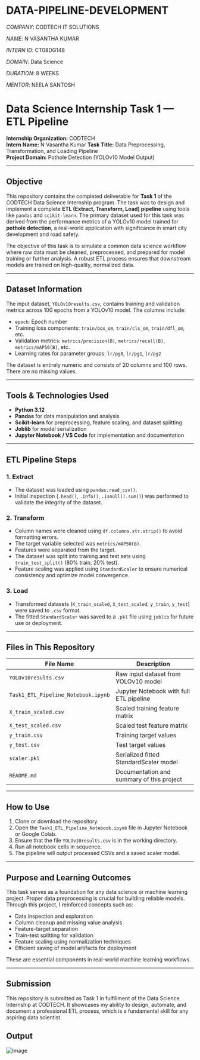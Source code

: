 # DATA-PIPELINE-DEVELOPMENT

*COMPANY*: CODTECH IT SOLUTIONS

*NAME*: N VASANTHA KUMAR

*INTERN ID*: CT08DG148

*DOMAIN*: Data Science

*DURATION*: 8 WEEKS

*MENTOR*: NEELA SANTOSH


# Data Science Internship Task 1 — ETL Pipeline

**Internship Organization:** CODTECH  
**Intern Name:** N Vasantha Kumar 
**Task Title:** Data Preprocessing, Transformation, and Loading Pipeline  
**Project Domain:** Pothole Detection (YOLOv10 Model Output)  

---

## Objective

This repository contains the completed deliverable for **Task 1** of the CODTECH Data Science Internship program. The task was to design and implement a complete **ETL (Extract, Transform, Load) pipeline** using tools like `pandas` and `scikit-learn`. The primary dataset used for this task was derived from the performance metrics of a YOLOv10 model trained for **pothole detection**, a real-world application with significance in smart city development and road safety.

The objective of this task is to simulate a common data science workflow where raw data must be cleaned, preprocessed, and prepared for model training or further analysis. A robust ETL process ensures that downstream models are trained on high-quality, normalized data.

---

## Dataset Information

The input dataset, `YOLOv10results.csv`, contains training and validation metrics across 100 epochs from a YOLOv10 model. The columns include:

- `epoch`: Epoch number
- Training loss components: `train/box_om`, `train/cls_om`, `train/dfl_om`, etc.
- Validation metrics: `metrics/precision(B)`, `metrics/recall(B)`, `metrics/mAP50(B)`, etc.
- Learning rates for parameter groups: `lr/pg0`, `lr/pg1`, `lr/pg2`

The dataset is entirely numeric and consists of 20 columns and 100 rows. There are no missing values.

---

## Tools & Technologies Used

- **Python 3.12**
- **Pandas** for data manipulation and analysis
- **Scikit-learn** for preprocessing, feature scaling, and dataset splitting
- **Joblib** for model serialization
- **Jupyter Notebook / VS Code** for implementation and documentation

---

## ETL Pipeline Steps

### 1. Extract
- The dataset was loaded using `pandas.read_csv()`.
- Initial inspection (`.head()`, `.info()`, `.isnull().sum()`) was performed to validate the integrity of the dataset.

### 2. Transform
- Column names were cleaned using `df.columns.str.strip()` to avoid formatting errors.
- The target variable selected was `metrics/mAP50(B)`.
- Features were separated from the target.
- The dataset was split into training and test sets using `train_test_split()` (80% train, 20% test).
- Feature scaling was applied using `StandardScaler` to ensure numerical consistency and optimize model convergence.

### 3. Load
- Transformed datasets (`X_train_scaled`, `X_test_scaled`, `y_train`, `y_test`) were saved to `.csv` format.
- The fitted `StandardScaler` was saved to a `.pkl` file using `joblib` for future use or deployment.

---

## Files in This Repository

| File Name                    | Description                                      |
|------------------------------|--------------------------------------------------|
| `YOLOv10results.csv`         | Raw input dataset from YOLOv10 model             |
| `Task1_ETL_Pipeline_Notebook.ipynb` | Jupyter Notebook with full ETL pipeline      |
| `X_train_scaled.csv`         | Scaled training feature matrix                   |
| `X_test_scaled.csv`          | Scaled test feature matrix                       |
| `y_train.csv`                | Training target values                           |
| `y_test.csv`                 | Test target values                               |
| `scaler.pkl`                 | Serialized fitted StandardScaler model           |
| `README.md`                  | Documentation and summary of this project        |

---

## How to Use

1. Clone or download the repository.
2. Open the `Task1_ETL_Pipeline_Notebook.ipynb` file in Jupyter Notebook or Google Colab.
3. Ensure that the file `YOLOv10results.csv` is in the working directory.
4. Run all notebook cells in sequence.
5. The pipeline will output processed CSVs and a saved scaler model.

---

## Purpose and Learning Outcomes

This task serves as a foundation for any data science or machine learning project. Proper data preprocessing is crucial for building reliable models. Through this project, I reinforced concepts such as:

- Data inspection and exploration
- Column cleanup and missing value analysis
- Feature-target separation
- Train-test splitting for validation
- Feature scaling using normalization techniques
- Efficient saving of model artifacts for deployment

These are essential components in real-world machine learning workflows.

---

## Submission

This repository is submitted as Task 1 in fulfillment of the Data Science Internship at CODTECH. It showcases my ability to design, automate, and document a professional ETL process, which is a fundamental skill for any aspiring data scientist.

## Output 

![Image](https://github.com/user-attachments/assets/ddda8635-7879-4d35-8c63-98dfe893f285)
